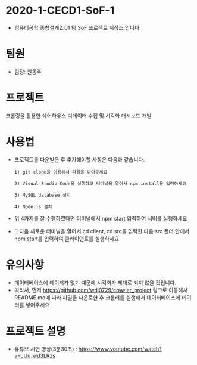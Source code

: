 # 2020-1-CECD1-SoF-1
- 컴퓨터공학 종합설계2_01 팀 SoF 프로젝트 저장소 입니다

# 팀원
- 팀장: 원동주

# 프로젝트

크롤링을 활용한 쉐어하우스 빅데이터 수집 및 시각화 대시보드 개발

# 사용법

- 프로젝트를 다운받은 후 추가해야할 사항은 다음과 같습니다.

      1) git clone을 이용해서 파일을 받아주세요

      2) Visual Studio Code을 실행하고 터미널을 열어서 npm install을 입력하세요

      3) MySQL database 설치

      4) Node.js 설치

- 위 4가지를 잘 수행하였다면 터미널에서 npm start 입력하여 서버를 실행하세요
- 그다음 새로운 터미널을 열어서 cd client, cd src을 입력한 다음 src 폴더 안에서 npm start를 입력하여 클라이언트를 실행하세요

#  유의사항
- 데이터베이스에 데이터가 없기 때문에 시각화가 제대로 되지 않을 것입니다. 
- 따라서, 먼저 https://github.com/wdj0729/crawler_project 링크로 이동해서 README.md에 따라 파일을 다운로한 후 크롤러를 실행해서 데이터베이스에 데이터를 넣어주세요

# 프로젝트 설명

* 유튜브 시연 영상(3분30초)         : https://www.youtube.com/watch?v=JUu_wd3LRzs
